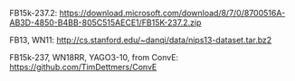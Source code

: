 FB15k-237.2: https://download.microsoft.com/download/8/7/0/8700516A-AB3D-4850-B4BB-805C515AECE1/FB15K-237.2.zip

FB13, WN11: http://cs.stanford.edu/~danqi/data/nips13-dataset.tar.bz2

FB15k-237, WN18RR, YAGO3-10, from ConvE: https://github.com/TimDettmers/ConvE

